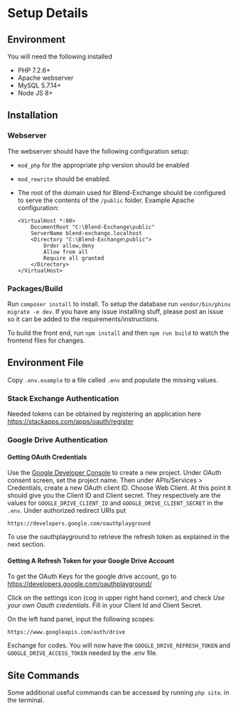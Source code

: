 # Setup Details

## Environment

You will need the following installed

* PHP 7.2.6+
* Apache webserver
* MySQL 5.7.14+
* Node JS 8+

## Installation

### Webserver

The webserver should have the following configuration setup:

* `mod_php` for the appropriate php version should be enabled
* `mod_rewrite` should be enabled.
*   The root of the domain used for Blend-Exchange should be configured to serve the contents of the `/public` folder.
    Example Apache configuration:

    ```text
    <VirtualHost *:80>
        DocumentRoot "C:\Blend-Exchange\public"
        ServerName blend-exchange.localhost
        <Directory "C:\Blend-Exchange\public">
            Order allow,deny
            Allow from all
            Require all granted
        </Directory>
    </VirtualHost>
    ```

### Packages/Build

Run `composer install` to install. To setup the database run `vendor/bin/phinx migrate -e dev`. If you have any issue installing stuff, please post an issue so it can be added to the requirements/instructions.

To build the front end, run `npm install` and then `npm run build` to watch the frontend files for changes.

## Environment File
Copy `.env.example` to a file called `.env` and populate the missing values.

### Stack Exchange Authentication

Needed tokens can be obtained by registering an application here https://stackapps.com/apps/oauth/register

### Google Drive Authentication

#### Getting OAuth Credentials

Use the [Google Developer Console](https://console.developers.google.com) to create a new project. Under OAuth consent screen, set the project name. Then under APIs/Services > Credentials, create a new OAuth client ID. Choose Web Client. At this point it should give you the Client ID and Client secret. They respectively are the values for `GOOGLE_DRIVE_CLIENT_ID` and `GOOGLE_DRIVE_CLIENT_SECRET` in the `.env`. Under authorized redirect URIs put

```
https://developers.google.com/oauthplayground 
```

To use the oauthplayground to retrieve the refresh token as explained in the next section.


#### Getting A Refresh Token for your Google Drive Account

To get the OAuth Keys for the google drive account, go to https://developers.google.com/oauthplayground/

Click on the settings icon (cog in upper right hand corner), and check *Use your own Oauth credentials*. Fill in your Client Id and Client Secret.

On the left hand panel, input the following scopes:

```
https://www.googleapis.com/auth/drive
```

Exchange for codes. You will now have the `GOOGLE_DRIVE_REFRESH_TOKEN` and `GOOGLE_DRIVE_ACCESS_TOKEN` needed by the .env file.

## Site Commands

Some additional useful commands can be accessed by running `php site`. in the terminal.
